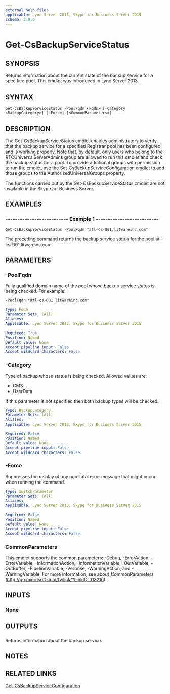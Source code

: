 ```yaml
---
external help file: 
applicable: Lync Server 2013, Skype for Business Server 2015
schema: 2.0.0
---
```


# Get-CsBackupServiceStatus

## SYNOPSIS
Returns information about the current state of the backup service for a specified pool.
This cmdlet was introduced in Lync Server 2013.


## SYNTAX

```
Get-CsBackupServiceStatus -PoolFqdn <Fqdn> [-Category <BackupCategory>] [-Force] [<CommonParameters>]
```

## DESCRIPTION
The Get-CsBackupServiceStatus cmdlet enables administrators to verify that the backup service for a specified Registrar pool has been configured and is working properly.
Note that, by default, only users who belong to the RTCUniversalServerAdmins group are allowed to run this cmdlet and check the backup status for a pool.
To provide additional groups with permission to run the cmdlet, use the Set-CsBackupServiceConfiguration cmdlet to add those groups to the AuthorizedUniversalGroups property.

The functions carried out by the Get-CsBackupServiceStatus cmdlet are not available in the Skype for Business Server.


## EXAMPLES

### -------------------------- Example 1 --------------------------
```
Get-CsBackupServiceStatus -PoolFqdn "atl-cs-001.litwareinc.com"
```

The preceding command returns the backup service status for the pool atl-cs-001.litwareinc.com.


## PARAMETERS

### -PoolFqdn
Fully qualified domain name of the pool whose backup service status is being checked.
For example:

`-PoolFqdn "atl-cs-001.litwareinc.com"`

```yaml
Type: Fqdn
Parameter Sets: (All)
Aliases: 
Applicable: Lync Server 2013, Skype for Business Server 2015

Required: True
Position: Named
Default value: None
Accept pipeline input: False
Accept wildcard characters: False
```

### -Category
Type of backup whose status is being checked.
Allowed values are:

* CMS
* UserData

If this parameter is not specified then both backup types will be checked.

```yaml
Type: BackupCategory
Parameter Sets: (All)
Aliases: 
Applicable: Lync Server 2013, Skype for Business Server 2015

Required: False
Position: Named
Default value: None
Accept pipeline input: False
Accept wildcard characters: False
```

### -Force
Suppresses the display of any non-fatal error message that might occur when running the command.

```yaml
Type: SwitchParameter
Parameter Sets: (All)
Aliases: 
Applicable: Lync Server 2013, Skype for Business Server 2015

Required: False
Position: Named
Default value: None
Accept pipeline input: False
Accept wildcard characters: False
```

### CommonParameters
This cmdlet supports the common parameters: -Debug, -ErrorAction, -ErrorVariable, -InformationAction, -InformationVariable, -OutVariable, -OutBuffer, -PipelineVariable, -Verbose, -WarningAction, and -WarningVariable. For more information, see about_CommonParameters (http://go.microsoft.com/fwlink/?LinkID=113216).


## INPUTS

### None


## OUTPUTS

###  
Returns information about the backup service.


## NOTES


## RELATED LINKS

[Get-CsBackupServiceConfiguration]()